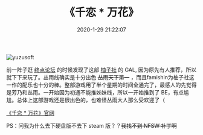 ﻿---
title: 《千恋 * 万花》
date: 2020-1-29 21:22:07
categories:
- Game
tags:
- galgame
- 评论
---

![yuzusoft](http://www.yuzu-soft.com/images/common/logo.png)

前一阵子逛 [终点论坛](https://bbs.zdfx.net/) 的时候发现了这部 [柚子社](https://www.yuzusoft.com/) 的 GAL, 因为原先有人推荐，所以就下下来玩了。丛雨线确实是十分出色 ~~丛雨天下第一~~ ，而且famishin为柚子社这一作的配乐也十分的棒。整部游戏用了半个星期的时间全通完了，最感人的先觉得是芳乃和丛雨。一开始因为初通不能推姊妹线，所以一开始推到了 BE，有点尴尬。总体上这部游戏还是很出色的，也难怪丛雨大人那么受欢迎了（

[《千恋 * 万花》官网](http://www.yuzu-soft.com/products/senren/index.html)

PS：问我为什么去下硬盘版不去下 steam 版？？~~我找不到 NFSW 补丁啊~~